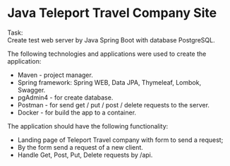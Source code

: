 # Java Teleport Travel Company Site

Task:  
Create test web server by Java Spring Boot with database PostgreSQL.

The following technologies and applications were used to create the application:  
- Maven - project manager.
- Spring framework: Spring WEB, Data JPA, Thymeleaf, Lombok, Swagger.
- pgAdmin4 - for create database.
- Postman - for send get / put / post / delete requests to the server.
- Docker - for build the app to a container.

The application should have the following functionality:

- Landing page of Teleport Travel company with form to send a request;
- By the form send a request of a new client.
- Handle Get, Post, Put, Delete requests by /api.
